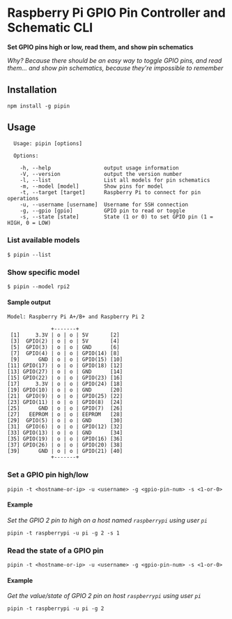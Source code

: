 # Raspberry Pi GPIO Pin Controller and Schematic CLI

**Set GPIO pins high or low, read them, and show pin schematics**

*Why?  Because there should be an easy way to toggle GPIO pins, and read them... and show pin schematics, because they're impossible to remember*

## Installation

```
npm install -g pipin
```

## Usage

```
  Usage: pipin [options]

  Options:

    -h, --help                 output usage information
    -V, --version              output the version number
    -l, --list                 List all models for pin schematics
    -m, --model [model]        Show pins for model
    -t, --target [target]      Raspberry Pi to connect for pin operations
    -u, --username [username]  Username for SSH connection
    -g, --gpio [gpio]          GPIO pin to read or toggle
    -s, --state [state]        State (1 or 0) to set GPIO pin (1 = HIGH, 0 = LOW)
```

### List available models

```
$ pipin --list
```

### Show specific model

```
$ pipin --model rpi2
```

#### Sample output

```
Model: Raspberry Pi A+/B+ and Raspberry Pi 2

              +-------+
 [1]     3.3V | o | o | 5V       [2]
 [3]  GPIO(2) | o | o | 5V       [4]
 [5]  GPIO(3) | o | o | GND      [6]
 [7]  GPIO(4) | o | o | GPIO(14) [8]
 [9]      GND | o | o | GPIO(15) [10]
[11] GPIO(17) | o | o | GPIO(18) [12]
[13] GPIO(27) | o | o | GND      [14]
[15] GPIO(22) | o | o | GPIO(23) [16]
[17]     3.3V | o | o | GPIO(24) [18]
[19] GPIO(10) | o | o | GND      [20]
[21]  GPIO(9) | o | o | GPIO(25) [22]
[23] GPIO(11) | o | o | GPIO(8)  [24]
[25]      GND | o | o | GPIO(7)  [26]
[27]   EEPROM | o | o | EEPROM   [28]
[29]  GPIO(5) | o | o | GND      [30]
[31]  GPIO(6) | o | o | GPIO(12) [32]
[33] GPIO(13) | o | o | GND      [34]
[35] GPIO(19) | o | o | GPIO(16) [36]
[37] GPIO(26) | o | o | GPIO(20) [38]
[39]      GND | o | o | GPIO(21) [40]
              +-------+
```

### Set a GPIO pin high/low

```
pipin -t <hostname-or-ip> -u <username> -g <gpio-pin-num> -s <1-or-0>
```

#### Example

*Set the GPIO 2 pin to high on a host named `raspberrypi` using user `pi`*

```
pipin -t raspberrypi -u pi -g 2 -s 1
```

### Read the state of a GPIO pin

```
pipin -t <hostname-or-ip> -u <username> -g <gpio-pin-num> -s <1-or-0>
```

#### Example

*Get the value/state of GPIO 2 pin on host `raspberrypi` using user `pi`*

```
pipin -t raspberrypi -u pi -g 2
```
